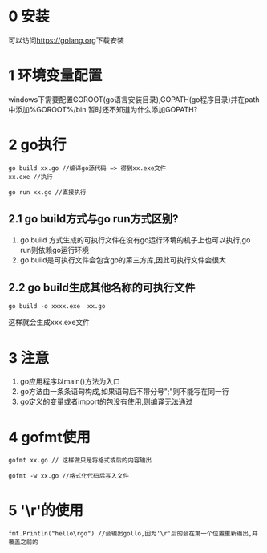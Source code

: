 # 0 安装
可以访问<html src="https://golang.org">https://golang.org</html>下载安装
# 1 环境变量配置
windows下需要配置GOROOT(go语言安装目录),GOPATH(go程序目录)并在path中添加%GOROOT%/bin
暂时还不知道为什么添加GOPATH?
# 2 go执行
```
go build xx.go //编译go源代码 => 得到xx.exe文件
xx.exe //执行

go run xx.go //直接执行
```
## 2.1 go build方式与go run方式区别?
1. go build 方式生成的可执行文件在没有go运行环境的机子上也可以执行,go run则依赖go运行环境
2. go build是可执行文件会包含go的第三方库,因此可执行文件会很大
## 2.2 go build生成其他名称的可执行文件
```
go build -o xxxx.exe  xx.go
```
这样就会生成xxx.exe文件
# 3 注意
1. go应用程序以main()方法为入口
2. go方法由一条条语句构成,如果语句后不带分号";"则不能写在同一行
3. go定义的变量或者import的包没有使用,则编译无法通过
# 4 gofmt使用
```
gofmt xx.go // 这样做只是将格式或后的内容输出

gofmt -w xx.go //格式化代码后写入文件
```
# 5 '\r'的使用
```
fmt.Println("hello\rgo") //会输出gollo,因为'\r'后的会在第一个位置重新输出,并覆盖之前的
```

